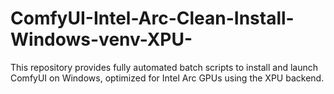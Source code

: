 # ComfyUI-Intel-Arc-Clean-Install-Windows-venv-XPU-
This repository provides fully automated batch scripts to install and launch ComfyUI on Windows, optimized for Intel Arc GPUs using the XPU backend.
